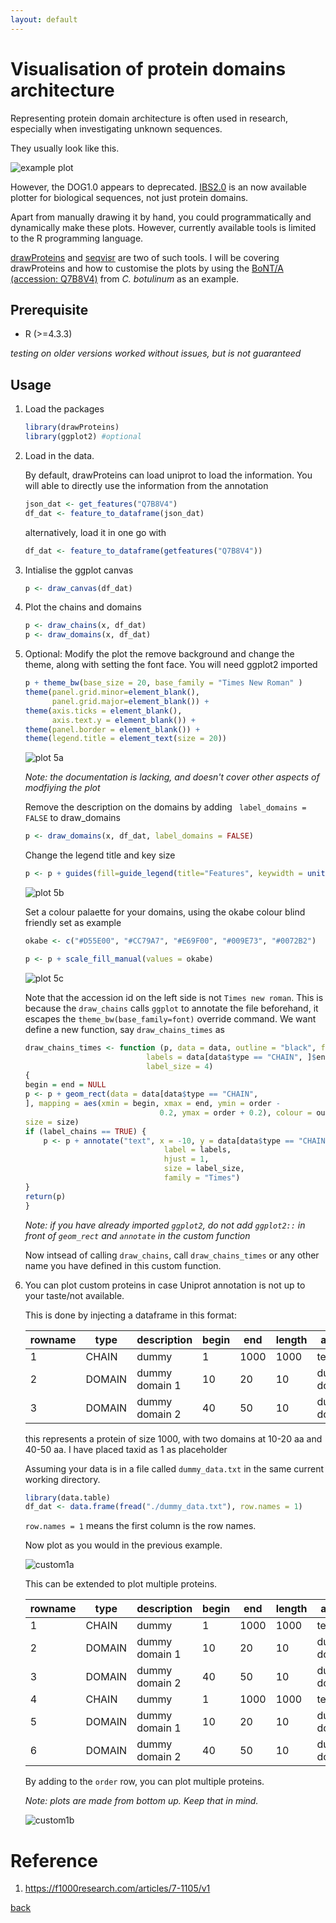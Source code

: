 ```yaml
---
layout: default
---
```


# Visualisation of protein domains architecture

Representing protein domain architecture is often used in research, especially when investigating unknown sequences.

They usually look like this.

![example plot](../images/plot_protein/example_plot.jpg)

However, the DOG1.0 appears to deprecated. [IBS2.0](https://academic.oup.com/nar/article/50/W1/W420/6586865) is an now available plotter for biological sequences, not just protein domains. 

Apart from manually drawing it by hand, you could programmatically and dynamically make these plots. However, currently available tools is limited to the R programming language. 

[drawProteins](https://www.bioconductor.org/packages/release/bioc/html/drawProteins.html) and [seqvisr](https://github.com/vragh/seqvisr) are two of such tools. I will be covering drawProteins and how to customise the plots by using the [BoNT/A (accession: Q7B8V4)](https://www.uniprot.org/uniprotkb/Q7B8V4/entry) from *C. botulinum* as an example.

## Prerequisite

* R (>=4.3.3) 

*testing on older versions worked without issues, but is not guaranteed*

## Usage

1. Load the packages 
    ```R
    library(drawProteins)
    library(ggplot2) #optional
    ```

2. Load in the data.

    By default, drawProteins can load uniprot to load the information. You will able to directly use the information from the annotation

    ```R
    json_dat <- get_features("Q7B8V4")
    df_dat <- feature_to_dataframe(json_dat)
    ```

    alternatively, load it in one go with
    ```R
    df_dat <- feature_to_dataframe(getfeatures("Q7B8V4"))
    ```

3. Intialise the ggplot canvas
    ```R
    p <- draw_canvas(df_dat)
    ```

4. Plot the chains and domains
    ```R
    p <- draw_chains(x, df_dat)
    p <- draw_domains(x, df_dat)
    ```

5. Optional: Modify the plot the remove background and change the theme, along with setting the font face. You will need ggplot2 imported

    ```R
    p + theme_bw(base_size = 20, base_family = "Times New Roman" )
    theme(panel.grid.minor=element_blank(), 
          panel.grid.major=element_blank()) +
    theme(axis.ticks = element_blank(), 
          axis.text.y = element_blank()) +
    theme(panel.border = element_blank()) +
    theme(legend.title = element_text(size = 20))
    ```

    ![plot 5a](../images/plot_protein/5a.png)
    

    *Note: the documentation is lacking, and doesn't cover other aspects of modfiying the plot*

    Remove the description on the domains by adding ` label_domains = FALSE` to  draw_domains
    ```R
    p <- draw_domains(x, df_dat, label_domains = FALSE)
    ```

    Change the legend title and key size
    ```R
    p <- p + guides(fill=guide_legend(title="Features", keywidth = unit(2, 'cm')))
    ```

    ![plot 5b](../images/plot_protein/5b.png)

    Set a colour palaette for your domains, using the okabe colour blind friendly set as example
    ```R
    okabe <- c("#D55E00", "#CC79A7", "#E69F00", "#009E73", "#0072B2")

    p <- p + scale_fill_manual(values = okabe)
    ```

    ![plot 5c](../images/plot_protein/5c.png)
    
    Note that the accession id on the left side is not `Times new roman`. This is because the `draw_chains` calls `ggplot` to annotate the file beforehand, it escapes the `theme_bw(base_family=font)` override command. We want define a new function, say `draw_chains_times` as

    ```R
    draw_chains_times <- function (p, data = data, outline = "black", fill = "grey", label_chains = TRUE, 
                               labels = data[data$type == "CHAIN", ]$entryName, size = 0.5, 
                               label_size = 4) 
    {
    begin = end = NULL
    p <- p + geom_rect(data = data[data$type == "CHAIN", 
    ], mapping = aes(xmin = begin, xmax = end, ymin = order - 
                                  0.2, ymax = order + 0.2), colour = outline, fill = fill, 
    size = size)
    if (label_chains == TRUE) {
        p <- p + annotate("text", x = -10, y = data[data$type == "CHAIN", ]$order, 
                                   label = labels, 
                                   hjust = 1, 
                                   size = label_size, 
                                   family = "Times")
    } 
    return(p)
    }
    ```

    *Note: if you have already imported `ggplot2`, do not add `ggplot2::` in front of `geom_rect` and `annotate` in the custom function*

    Now intsead of calling `draw_chains`, call `draw_chains_times` or any other name you have defined in this custom function.

6.  You can plot custom proteins in case Uniprot annotation is not up to your taste/not available.

    This is done by injecting a dataframe in this format:

    | rowname | type | description | begin | end | length | accession | entryName | taxid | order
    | -------- | ------- | -------- | ------- | -------- | ------- | -------- | ------- | -------- | ------- |
    | 1 | CHAIN | dummy | 1 | 1000 | 1000 | test_dummy | test_data | 1 | 1
    | 2 | DOMAIN | dummy domain 1 | 10 | 20 | 10 | dummy domain | dummy domain | 1 | 1 |
    | 3 | DOMAIN | dummy domain 2 | 40 | 50 | 10 | dummy domain | dummy domain | 1 | 1 |

    this represents a protein of size 1000, with two domains at 10-20 aa and 40-50 aa. I have placed taxid as 1 as placeholder

    Assuming your data is in a file called `dummy_data.txt` in the same current working directory.
    ```R
    library(data.table)
    df_dat <- data.frame(fread("./dummy_data.txt"), row.names = 1)
    ```

    `row.names = 1` means the first column is the row names.

    Now plot as you would in the previous example.

    ![custom1a](../images/plot_protein/custom_1a.png)

    This can be extended to plot multiple proteins.

    | rowname | type | description | begin | end | length | accession | entryName | taxid | order
    | -------- | ------- | -------- | ------- | -------- | ------- | -------- | ------- | -------- | ------- |
    | 1 | CHAIN | dummy | 1 | 1000 | 1000 | test_dummy | test_data | 1 | 1
    | 2 | DOMAIN | dummy domain 1 | 10 | 20 | 10 | dummy domain | dummy domain | 1 | 1 |
    | 3 | DOMAIN | dummy domain 2 | 40 | 50 | 10 | dummy domain | dummy domain | 1 | 1 |
    | 4 | CHAIN | dummy | 1 | 1000 | 1000 | test_dummy | test_data2 | 1 | 2
    | 5 | DOMAIN | dummy domain 1 | 10 | 20 | 10 | dummy domain | dummy domain | 1 | 2 |
    | 6 | DOMAIN | dummy domain 2 | 40 | 50 | 10 | dummy domain | dummy domain | 1 | 2 |

    By adding to the `order` row, you can plot multiple proteins.

    *Note: plots are made from bottom up. Keep that in mind.*

    ![custom1b](../images/plot_protein/custom_1b.png)

# Reference

1. https://f1000research.com/articles/7-1105/v1

[back](../)